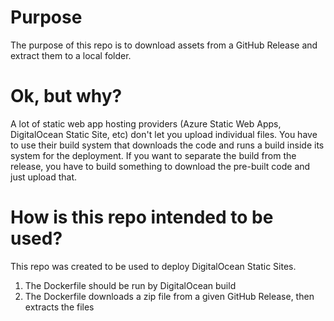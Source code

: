 # Purpose
The purpose of this repo is to download assets from a GitHub Release and extract them to a local folder. 


# Ok, but why?
A lot of static web app hosting providers (Azure Static Web Apps, DigitalOcean Static Site, etc) don't let you upload individual files. You have to use their build system that downloads the code and runs a build inside its system for the deployment. If you want to separate the build from the release, you have to build something to download the pre-built code and just upload that.

# How is this repo intended to be used?
This repo was created to be used to deploy DigitalOcean Static Sites.

1. The Dockerfile should be run by DigitalOcean build
1. The Dockerfile downloads a zip file from a given GitHub Release, then extracts the files


